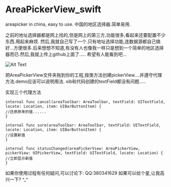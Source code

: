 # AreaPickerView_swift
areapicker in china, easy to use. 中国的地区选择器.简单易用.

之前的地址选择器都是网上找的,但是网上的第三方,功能很多,看起来还要配置不少东西.用起来麻烦. 然后,我就自己写了一个.只有地址选择功能,连数据源都自己搞好…方便很多.后来想想不知道,有没有人也像我一样只是想到一个简单的地区选择器而已.然后,我就上传上github上面了….. 希望有人能看到吧…

![Alt Text](https://github.com/chquanquan/AreaPickerView_swift/blob/master/Simulator%20Screen%20Shot%202017年1月28日%2020.10.22.png)


把AreaPickerView文件夹拖到你的工程,按类方法创建pickerView....并遵守代理方法.demo应该可以说明用法.
xib和代码创建的textField都没有问题.....

实现三个代理方法
```
internal func cancel(areaToolbar: AreaToolbar, textField: UITextField, locate: Location, item: UIBarButtonItem) {
//还原原来的值......
}

internal func sure(areaToolbar: AreaToolbar, textField: UITextField, locate: Location, item: UIBarButtonItem) {
//设置新值
}

internal func statusChanged(areaPickerView: AreaPickerView, pickerView: UIPickerView, textField: UITextField, locate: Location) {
//立即显示新值
}
```


如果你使用过程有任何疑问,可以讨论下:  QQ:380341629
如果可以给个星,让我高兴一下? ^_^
